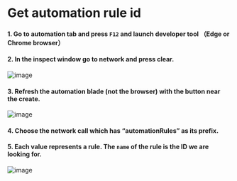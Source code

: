 # Get automation rule id

#### 1. Go to automation tab and press `F12` and launch developer tool （Edge or Chrome browser）
#### 2. In the inspect window go to network and press clear.
![image](https://github.com/guguji666666/GJS-Sentinel-Tips/assets/96930989/66609bc4-1f86-49a0-9796-e3abbe16688c)

#### 3. Refresh the automation blade (not the browser) with the button near the create.
![image](https://github.com/guguji666666/GJS-Sentinel-Tips/assets/96930989/c00ffd4e-82c1-4ae1-b03c-493434b17d3d)

#### 4. Choose the network call which has “automationRules” as its prefix. 

#### 5. Each value represents a rule. The `name` of the rule is the ID we are looking for. 
![image](https://github.com/guguji666666/GJS-Sentinel-Tips/assets/96930989/6d72e114-0e28-4d9b-80f8-689ef9d9795c)
